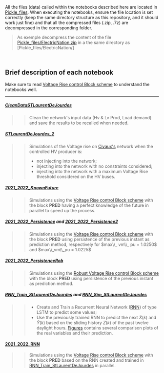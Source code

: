 All the files (data) called within the notebooks described here are located in [Pickle_files](../Pickle_files). When executing the notebooks, ensure the file location is set correctly (keep the same directory structure as this repository, and it should work just fine) and that all the compressed files (.zip, .7z) are decompressed in the corresponding folder. 
> As exemple decompress the content of the file [Pickle_files/ElectricNation.zip](../Pickle_files/ElectricNation.zip)  in a the same directory as  [Pickle_files/ElectricNation/]


</br> 


## Brief description of each  notebook

Make sure to read [Voltage Rise control Block scheme](../Docs/VRiseControlBlockScheme.pdf) to understand the notebooks well. 
***


##### [CleanDataSTLaurentDeJourdes](CleanDataSTLaurentDeJourdes.ipynb) 
> > Clean the network's input data (Hv & Lv Prod, Load demand) and save the results to be recalled when needed.

##### [STLaurentDeJourdes_2](STLaurentDeJourdes_2.ipynb)
> > Simulations of the Voltage rise on [Civaux's](../Pickle_files/CIVAUX.p) network when the controlled HV producer is: 
> > - not injecting into the network;
> > - injecting into the network with no constraints considered; 
> > - injecting into the network with a maximum Voltage Rise threshold considered on the HV buses.


##### [2021_2022_KnownFuture](2021_2022_KnownFuture.ipynb)
> > Simulations using the [Voltage Rise control Block scheme](../Docs/VRiseControlBlockScheme.pdf) with the block **PRED** having a perfect knowledge of the future in parallel to speed up the process.


##### [2021_2022_Persistence](2021_2022_Persistence.ipynb) and [2021_2022_Persistence2](2021_2022_Persistence2.ipynb)
> > Simulations using the [Voltage Rise control Block scheme](../Docs/VRiseControlBlockScheme.pdf) with the block **PRED** using persistence of the previous instant as prediction method, respectively for $max\\_ vm\\_ pu = 1.0250$ and $max\\_vm\\_pu = 1.0225$ 


##### [2021_2022_PersistenceRob](2021_2022_PersistenceRob.ipynb)
> > Simulations using the [Robust Voltage Rise control Block scheme](../Docs/VRiseControlBlockScheme.pdf) with the block **PRED** using persistence of the previous instant as prediction method.

##### [RNN_Train_StLaurentDeJourdes](RNN_Train_StLaurentDeJourdes.ipynb) and [RNN_Sim_StLaurentDeJourdes](RNN_Sim_StLaurentDeJourdes.ipynb)
> > - Create and Train a Recurrent Neural Network ([RNN](https://en.wikipedia.org/wiki/Recurrent_neural_network)) of type LSTM to predict some values; 
> > - Use the previously trained RNN to predict the next $\tilde{X}(k)$ and $\tilde{Y}(k)$ based on the sliding history $Z(k)$ of the past twelve daylight hours. [Figures](../Figures) contains several comparison plots of the real variables and their prediction.

#### [2021_2022_RNN](2021_2022_RNN.ipynb) 
> > Simulations using the [Voltage Rise control Block scheme](../Docs/VRiseControlBlockScheme.pdf) with the block **PRED** based on the RNN created and trained in [RNN_Train_StLaurentDeJourdes](RNN_Train_StLaurentDeJourdes.ipynb) in parallel.
